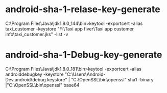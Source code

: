 # android-sha-1-relase-key-generate

C:\Program Files\Java\jdk1.8.0_144\bin>keytool -exportcert -alias taxi_customer -keystore "F:\Taxi app fiver\Taxi app customer info\taxi_customer.jks" -list -v

# android-sha-1-Debug-key-generate
C:\Program Files\Java\jdk1.8.0_181\bin>keytool -exportcert -alias androiddebugkey -keystore "C:\Users\Android-Dev\.android\debug.keystore" | "C:\OpenSSL\bin\openssl" sha1 -binary |"C:\OpenSSL\bin\openssl" base64
